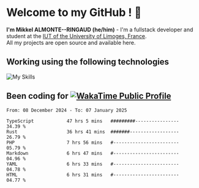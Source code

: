 # Welcome to my GitHub ! 🌃

**I'm Mikkel ALMONTE--RINGAUD (he/him)** - I'm a fullstack developer and student at the [IUT of the University of Limoges, France](https://iut.unilim.fr). \
All my projects are open source and available here.

## Working using the following technologies

![My Skills](https://skillicons.dev/icons?i=solidjs,pnpm,nodejs,ts,js,vercel,netlify,html,css,rust,astro,git,vue,md,electron,figma,github,bash,bun,cloudflare,py,tailwind,nginx,npm,tauri,vite,zig,yarn,windicss,dart,flutter,kotlin&theme=dark)

## Been coding for [![WakaTime Public Profile](https://wakatime.com/badge/user/0839e595-e07a-435c-8d59-ed95f2a3d6dd.svg?style=flat-square)](https://wakatime.com/@0839e595-e07a-435c-8d59-ed95f2a3d6dd)

<!--START_SECTION:waka-->

```plain
From: 08 December 2024 - To: 07 January 2025

TypeScript            47 hrs 5 mins   #########----------------   34.39 %
Rust                  36 hrs 41 mins  #######------------------   26.79 %
PHP                   7 hrs 56 mins   #------------------------   05.79 %
Markdown              6 hrs 47 mins   #------------------------   04.96 %
YAML                  6 hrs 33 mins   #------------------------   04.78 %
HTML                  6 hrs 31 mins   #------------------------   04.77 %
```

<!--END_SECTION:waka-->
